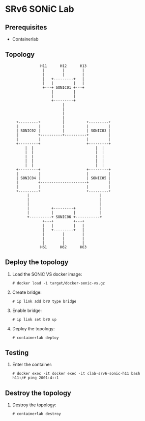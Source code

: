 # SRv6 SONiC Lab

## Prerequisites

* Containerlab

## Topology

                    H11      H12      H13
                     |        |        |
                     |        |        |
                     |   +---------+   |
                     |   |         |   |
                     +---+ SONIC01 +---+
                         |         |
                         |         |
                         +---------+
                              |
                              |
                              |
                              |
         +---------+          |          +---------+
         |         |          |          |         |
         | SONIC02 |          |          | SONIC03 |
         |         +----------+----------+         |
         |         |                     |         |
         +---------+                     +---------+
             |  |                            |  |
             |  |                            |  |
             |  |                            |  |
             |  |                            |  |
             |  |                            |  |
         +---------+                     +---------+
         |         |                     |         |
         | SONIC04 |                     | SONIC05 |
         |         +---------------------+         |
         |         |                     |         |
         +---------+                     +---------+
              |                                |
              |                                |
              |                                |
              |          +---------+           |
              |          |         |           |
              +----------+ SONIC06 +-----------+
                     +---+         +---+
                     |   |         |   |
                     |   +---------+   |        
                     |        |        |
                     |        |        |
                     |        |        |
                    H61      H62      H63


## Deploy the topology

1. Load the SONiC VS docker image:
   
   ```shell
   # docker load -i target/docker-sonic-vs.gz
   ```

3. Create bridge:
   
   ```shell
   # ip link add br0 type bridge
   ```
5. Enable bridge:
   
   ```shell
   # ip link set br0 up
   ```
6. Deploy the topology:
   
   ```shell
   # containerlab deploy
   ```

## Testing

1. Enter the container:
   
   ```shell
   # docker exec -it docker exec -it clab-srv6-sonic-h11 bash
   h11:/# ping 2001:4::1
   ```

## Destroy the topology

1. Destroy the topology:
   ```shell
   # containerlab destroy
   ```


   

